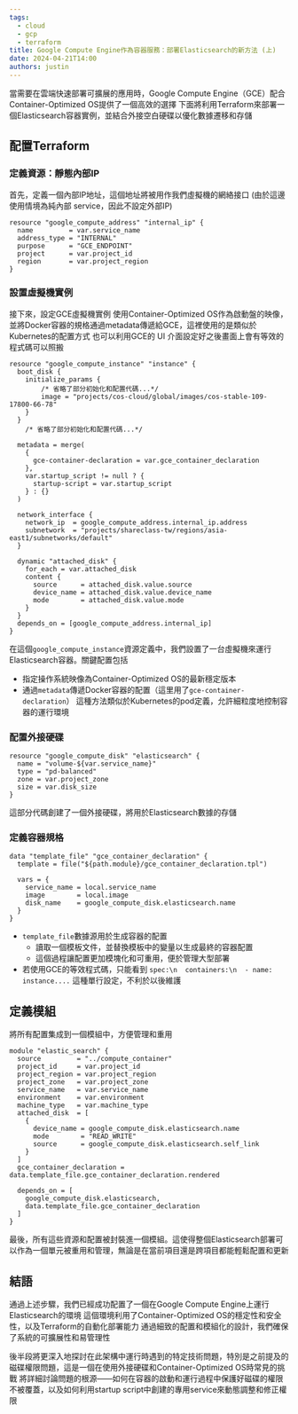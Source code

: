 ```yaml
---
tags:
  - cloud
  - gcp
  - terraform
title: Google Compute Engine作為容器服務：部署Elasticsearch的新方法 (上)
date: 2024-04-21T14:00
authors: justin
---
```

當需要在雲端快速部署可擴展的應用時，Google Compute Engine（GCE）配合Container-Optimized OS提供了一個高效的選擇
下面將利用Terraform來部署一個Elasticsearch容器實例，並結合外接空白硬碟以優化數據遷移和存儲

## 配置Terraform
### 定義資源：靜態內部IP

首先，定義一個內部IP地址，這個地址將被用作我們虛擬機的網絡接口
(由於這邊使用情境為純內部 service，因此不設定外部IP)

```hcl
resource "google_compute_address" "internal_ip" {
  name         = var.service_name
  address_type = "INTERNAL"
  purpose      = "GCE_ENDPOINT"
  project      = var.project_id
  region       = var.project_region
}
```

### 設置虛擬機實例

接下來，設定GCE虛擬機實例
使用Container-Optimized OS作為啟動盤的映像，並將Docker容器的規格通過metadata傳遞給GCE，這裡使用的是類似於Kubernetes的配置方式
也可以利用GCE的 UI 介面設定好之後畫面上會有等效的程式碼可以照搬

```hcl
resource "google_compute_instance" "instance" {
  boot_disk {
    initialize_params {
	    /* 省略了部分初始化和配置代碼...*/
		image = "projects/cos-cloud/global/images/cos-stable-109-17800-66-78"
    }
  }
	/* 省略了部分初始化和配置代碼...*/

  metadata = merge(
    {
      gce-container-declaration = var.gce_container_declaration
    },
    var.startup_script != null ? {
      startup-script = var.startup_script
    } : {}
  )

  network_interface {
    network_ip  = google_compute_address.internal_ip.address
    subnetwork  = "projects/shareclass-tw/regions/asia-east1/subnetworks/default"
  }

  dynamic "attached_disk" {
    for_each = var.attached_disk
    content {
      source      = attached_disk.value.source
      device_name = attached_disk.value.device_name
      mode        = attached_disk.value.mode
    }
  }
  depends_on = [google_compute_address.internal_ip]
}

```

在這個`google_compute_instance`資源定義中，我們設置了一台虛擬機來運行Elasticsearch容器。關鍵配置包括
- 指定操作系統映像為Container-Optimized OS的最新穩定版本
- 通過`metadata`傳遞Docker容器的配置（這里用了`gce-container-declaration`）
這種方法類似於Kubernetes的pod定義，允許細粒度地控制容器的運行環境

### 配置外接硬碟

```hcl
resource "google_compute_disk" "elasticsearch" {
  name = "volume-${var.service_name}"
  type = "pd-balanced"
  zone = var.project_zone
  size = var.disk_size
}
```
這部分代碼創建了一個外接硬碟，將用於Elasticsearch數據的存儲

### 定義容器規格

```hcl
data "template_file" "gce_container_declaration" {
  template = file("${path.module}/gce_container_declaration.tpl")

  vars = {
    service_name = local.service_name
    image        = local.image
    disk_name    = google_compute_disk.elasticsearch.name
  }
}
```
- `template_file`數據源用於生成容器的配置
	- 讀取一個模板文件，並替換模板中的變量以生成最終的容器配置
	- 這個過程讓配置更加模塊化和可重用，便於管理大型部署
- 若使用GCE的等效程式碼，只能看到 `spec:\n  containers:\n  - name: instance....` 這種單行設定，不利於以後維護

## 定義模組

將所有配置集成到一個模組中，方便管理和重用
```hcl
module "elastic_search" {
  source         = "../compute_container"
  project_id     = var.project_id
  project_region = var.project_region
  project_zone   = var.project_zone
  service_name   = var.service_name
  environment    = var.environment
  machine_type   = var.machine_type
  attached_disk  = [
    {
      device_name = google_compute_disk.elasticsearch.name
      mode        = "READ_WRITE"
      source      = google_compute_disk.elasticsearch.self_link
    }
  ]
  gce_container_declaration = data.template_file.gce_container_declaration.rendered

  depends_on = [
    google_compute_disk.elasticsearch,
    data.template_file.gce_container_declaration
  ]
}
```

最後，所有這些資源和配置被封裝進一個模組。這使得整個Elasticsearch部署可以作為一個單元被重用和管理，無論是在當前項目還是跨項目都能輕鬆配置和更新

## 結語

通過上述步驟，我們已經成功配置了一個在Google Compute Engine上運行Elasticsearch的環境
這個環境利用了Container-Optimized OS的穩定性和安全性，以及Terraform的自動化部署能力
通過細致的配置和模組化的設計，我們確保了系統的可擴展性和易管理性

後半段將更深入地探討在此架構中運行時遇到的特定技術問題，特別是之前提及的磁碟權限問題，這是一個在使用外接硬碟和Container-Optimized OS時常見的挑戰
將詳細討論問題的根源——如何在容器的啟動和運行過程中保護好磁碟的權限不被覆蓋，以及如何利用startup script中創建的專用service來動態調整和修正權限
